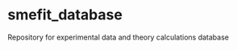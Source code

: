 # smefit_database
Repository for experimental data and theory calculations database

<!-- BEGIN: SMEFT-OPERATORS -->
<!-- This section is auto-generated from operators_implemented.yaml. Do not edit by hand. -->
<!-- END: SMEFT-OPERATORS -->